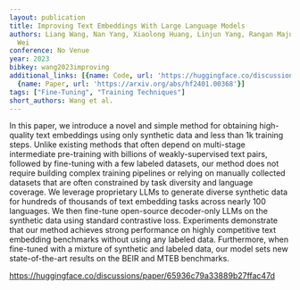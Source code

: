 ```yaml
---
layout: publication
title: Improving Text Embeddings With Large Language Models
authors: Liang Wang, Nan Yang, Xiaolong Huang, Linjun Yang, Rangan Majumder, Furu
  Wei
conference: No Venue
year: 2023
bibkey: wang2023improving
additional_links: [{name: Code, url: 'https://huggingface.co/discussions/paper/65936c79a33889b27ffac47d'},
  {name: Paper, url: 'https://arxiv.org/abs/hf2401.00368'}]
tags: ["Fine-Tuning", "Training Techniques"]
short_authors: Wang et al.
---
```

In this paper, we introduce a novel and simple method for obtaining high-quality text embeddings using only synthetic data and less than 1k training steps. Unlike existing methods that often depend on multi-stage intermediate pre-training with billions of weakly-supervised text pairs, followed by fine-tuning with a few labeled datasets, our method does not require building complex training pipelines or relying on manually collected datasets that are often constrained by task diversity and language coverage. We leverage proprietary LLMs to generate diverse synthetic data for hundreds of thousands of text embedding tasks across nearly 100 languages. We then fine-tune open-source decoder-only LLMs on the synthetic data using standard contrastive loss. Experiments demonstrate that our method achieves strong performance on highly competitive text embedding benchmarks without using any labeled data. Furthermore, when fine-tuned with a mixture of synthetic and labeled data, our model sets new state-of-the-art results on the BEIR and MTEB benchmarks.

https://huggingface.co/discussions/paper/65936c79a33889b27ffac47d